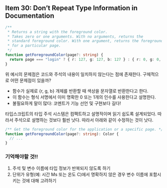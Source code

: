 ## Item 30: Don’t Repeat Type Information in Documentation

```typescript
/**
 * Returns a string with the foreground color.
 * Takes zero or one arguments. With no arguments, returns the
 * standard foreground color. With one argument, returns the foreground color
 * for a particular page.
 */
function getForegroundColor(page?: string) {
  return page === "login" ? { r: 127, g: 127, b: 127 } : { r: 0, g: 0, b: 0 };
}
```

위 예시의 문제점은 코드와 주석의 내용이 일치하지 않는다는 점에 존재한다. 구체적으로 어떤 문제점이 있을까?

- 함수가 실제로 {r, g, b} 개체를 반환할 때 색상을 문자열로 반환한다고 한다.
- 이 함수는 형식 서명에서 이미 명확한 0 또는 1개의 인수를 사용한다고 설명한다.
- 불필요하게 말이 많다: 코멘트가 기능 선언 및 구현보다 길다!

타입스크립트의 타입 주석 시스템은 컴팩트하고 설명적이며 읽기 쉽도록 설계되었다. 따라서 주석으로 설명하는 것보다 훨씬 낫다. 따라서 아래와 같이 수정하는 것이 낫다.

```typescript
/** Get the foreground color for the application or a specific page. */
function getForegroundColor(page?: string): Color {
  // ...
}
```

### 기억해야할 것!!

1. 주석 및 변수 이름에 타입 정보가 반복되지 않도록 하기
2. 단위가 유형(예: 시간 Ms 또는 온도 C)에서 명확하지 않은 경우 변수 이름에 포함시키는 것에 대해 고려하기
